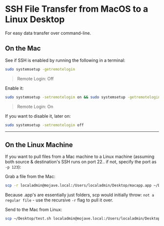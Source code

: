 # SSH File Transfer from MacOS to a Linux Desktop
For easy data transfer over command-line.

## On the Mac
See if SSH is enabled by running the following in a terminal:
```bash
sudo systemsetup -getremotelogin
```

> Remote Login: Off

Enable it:
```bash
sudo systemsetup -setremotelogin on && sudo systemsetup -getremotelogin
```

> Remote Login: On

If you want to disable it, later on:
```bash
sudo systemsetup -setremotelogin off
```
***
## On the Linux Machine
If you want to pull files from a Mac machine to a Linux machine (assuming both source & destination's SSH runs on port 22.. if not, specify the port as `-p 123`):

Grab a file from the Mac:
```bash
scp -r localadmin@mojave.local:/Users/localadmin/Desktop/macapp.app ~/Desktop
```

Because .app's are essentially just folders, scp would initially throw: `not a regular file` -  use the recursive `-r` flag to pull it over.

Send to the Mac from Linux:
```bash
scp ~/Desktop/test.sh localadmin@mojave.local:/Users/localadmin/Desktop
```
